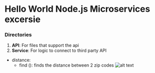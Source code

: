 # Hello World Node.js Microservices excersie

### Directories
1. __API__: For files that support the api
2. __Service__: For logic to connect to third party API
  * distance:
    * find (): finds the distance between 2 zip codes
    ![alt text]()
